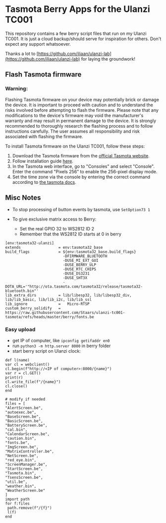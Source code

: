 # Tasmota Berry Apps for the Ulanzi TC001

This repository contains a few berry script files that run on my Ulanzi TC001.
It is just a cloud backup/should serve for inspiration for others. Don't expect any support whatsoever.

Thanks a lot to [https://github.com/iliaan/ulanzi-lab](https://github.com/iliaan/ulanzi-lab) for laying the groundwork!

## Flash Tasmota firmware

### **Warning**: 
Flashing Tasmota firmware on your device may potentially brick or damage the device. It is important to proceed with caution and to understand the risks involved before attempting to flash the firmware. Please note that any modifications to the device's firmware may void the manufacturer's warranty and may result in permanent damage to the device. It is strongly recommended to thoroughly research the flashing process and to follow instructions carefully. The user assumes all responsibility and risk associated with flashing the firmware.

To install Tasmota firmware on the Ulanzi TC001, follow these steps:

1. Download the Tasmota firmware from the [official Tasmota website](http://ota.tasmota.com/tasmota32/release/).
2. Follow installation guide [here](https://templates.blakadder.com/ulanzi_TC001.html).
3. In the Tasmota web interface, go to "Consoles" and select "Console". Enter the command "Pixels 256" to enable the 256-pixel display mode.
4. Set the time zone via the console by entering the correct command according to [the tasmota docs](https://tasmota.github.io/docs/Timezone-Table/).


## Misc Notes

- To stop processing of button events by tasmota, use `SetOption73 1`

- To give exclusive matrix access to Berry:
  - Set the real GPIO 32 to WS2812 ID 2
  - Remember that the WS2812 ID starts at 0 in berry

```
[env:tasmota32-ulanzi]
extends                 = env:tasmota32_base
build_flags             = ${env:tasmota32_base.build_flags}
                          -DFIRMWARE_BLUETOOTH
                          -DUSE_MI_EXT_GUI
                          -DUSE_BERRY_ULP
                          -DUSE_RTC_CHIPS
                          -DUSE_DS3231
                          -DUSE_SHT3X
                          -DOTA_URL='"http://ota.tasmota.com/tasmota32/release/tasmota32-bluetooth.bin"'
lib_extra_dirs          = lib/libesp32, lib/libesp32_div, lib/lib_basic, lib/lib_i2c, lib/lib_ssl
lib_ignore              =   Micro-RTSP
custom_berry_solidify   = https://raw.githubusercontent.com/Staars/ulanzi-tc001-tasmota/refs/heads/master/berry/fonts.be
```


### Easy upload

- get IP of computer, like `ipconfig getifaddr en0`
- run `python3 -m http.server 8000` in berry folder
- start berry script on Ulanzi clock:

```
def l(name)
var cl = webclient()
cl.begin(f"http://<IP of computer>:8000/{name}")
var r = cl.GET()
print(r)
cl.write_file(f"/{name}")
cl.close()
end

# modify if needed
files = [
"AlertScreen.be",
"autoexec.be",
"BaseScreen.be",
"BasicScreen.be",
"BatteryScreen.be",
"cal.bin",
"CalendarScreen.be",
"caution.bin",
"fonts.be",
"ImgScreen.be",
"MatrixController.be",
"NetScreen.be",
"red_eye.bin",
"ScreenManager.be",
"StartScreen.be",
"Tasmota.bin",
"TsensScreen.be",
"util.be",
"weather.bin",
"WeatherScreen.be"
]
import path
for f:files
 path.remove(f"/{f}")
 l(f)
end
```